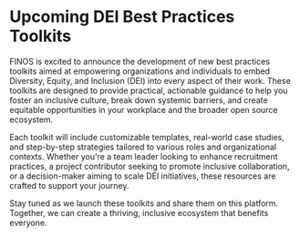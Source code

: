 # Upcoming DEI Best Practices Toolkits

FINOS is excited to announce the development of new best practices toolkits aimed at empowering organizations and individuals to embed Diversity, Equity, and Inclusion (DEI) into every aspect of their work. These toolkits are designed to provide practical, actionable guidance to help you foster an inclusive culture, break down systemic barriers, and create equitable opportunities in your workplace and the broader open source ecosystem.  

Each toolkit will include customizable templates, real-world case studies, and step-by-step strategies tailored to various roles and organizational contexts. Whether you're a team leader looking to enhance recruitment practices, a project contributor seeking to promote inclusive collaboration, or a decision-maker aiming to scale DEI initiatives, these resources are crafted to support your journey.  

Stay tuned as we launch these toolkits and share them on this platform. Together, we can create a thriving, inclusive ecosystem that benefits everyone.
